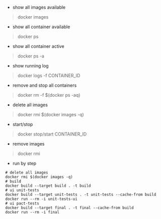 * show all images available
> docker images

* show all container available
> docker ps

* show all container active
> docker ps -a

* show running log
> docker logs -f CONTAINER_ID

* remove and stop all containers
> docker rm -f $(docker ps -aq)

* delete all images
> docker rmi $(docker images -q)

* start/stop
> docker stop/start CONTAINER_ID

* remove images
> docker rmi

* run by step
```
# delete all images
docker rmi $(docker images -q)
# build
docker build --target build . -t build
# ui unit-tests
docker build --target unit-tests . -t unit-tests --cache-from build
docker run --rm -i unit-tests-ui
# ui pact-tests
docker build --target final . -t final --cache-from build
docker run --rm -i final
```
